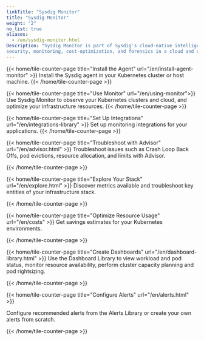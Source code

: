 ```yaml
---
linkTitle: "Sysdig Monitor"
title: "Sysdig Monitor"
weight: "2"
no_list: true
aliases:
  - /en/sysdig-monitor.html
Description: "Sysdig Monitor is part of Sysdig's cloud-native intelligence platform providing
security, monitoring, cost-optimization, and forensics in a cloud and container-friendly architecture. Sysdig Monitor offers Kubernetes and cloud monitoring with a managed Prometheus service."
---
```

<div class="row justify-content-left mt-5">
{{< home/tile-counter-page title="Install the Agent" url="/en/install-agent-monitor" >}}
Install the Sysdig agent in your Kubernetes cluster or host machine.
{{< /home/tile-counter-page >}}

{{< home/tile-counter-page title="Use Monitor" url="/en/using-monitor">}}
Use Sysdig Monitor to observe your Kubernetes clusters and cloud, and optimize your infrastructure resources.
{{< /home/tile-counter-page >}}

{{< home/tile-counter-page title="Set Up Integrations" url="/en/integrations-library" >}}
Set up monitoring integrations for your applications.
{{< /home/tile-counter-page >}}

{{< home/tile-counter-page title="Troubleshoot with Advisor" url="/en/advisor.html" >}}
Troubleshoot issues such as Crash Loop Back Offs, pod evictions, resource allocation, and limits with Advisor.

{{< /home/tile-counter-page >}}

{{< home/tile-counter-page title="Explore Your Stack" url="/en/explore.html" >}}
Discover metrics available and troubleshoot key entities of your infrastructure stack.

{{< /home/tile-counter-page >}}

{{< home/tile-counter-page title="Optimize Resource Usage" url="/en/costs" >}}
Get savings estimates for your Kubernetes environments.

{{< /home/tile-counter-page >}}

{{< home/tile-counter-page title="Create Dashboards" url="/en/dashboard-library.html" >}}
Use the Dashboard Library to view workload and pod status, monitor resource availability, perform cluster capacity planning and pod rightsizing.

{{< /home/tile-counter-page >}}

{{< home/tile-counter-page title="Configure Alerts" url="/en/alerts.html" >}}

Configure recommended alerts from the Alerts Library or create your own alerts from scratch.

{{< /home/tile-counter-page >}}
</div>
